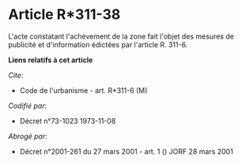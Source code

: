 # Article R*311-38

L'acte constatant l'achèvement de la zone fait l'objet des mesures de publicité et d'information édictées par l'article R.
311-6.

**Liens relatifs à cet article**

_Cite_:

  - Code de l'urbanisme - art. R*311-6 (M)

_Codifié par_:

  - Décret n°73-1023 1973-11-08

_Abrogé par_:

  - Décret n°2001-261 du 27 mars 2001 - art. 1 () JORF 28 mars 2001
